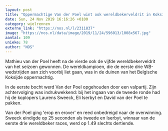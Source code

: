 ```yaml
---
layout: post
title: "Oppermachtige Van der Poel wint ook wereldbekerveldrit in Koksijde"
date: Sun, 24 Nov 2019 16:16:26 +0100
category: wielrennen
externe_link: "https://nos.nl/l/2311837"
image: "https://nos.nl/data/image/2019/11/24/596013/1008x567.jpg"
aantal: 109
unieke: 78
author: "NOS"
---
```


<p>Mathieu van der Poel heeft na de vierde ook de vijfde wereldbekerveldrit van het seizoen gewonnen. De wereldkampioen, die de eerste drie WB-wedstrijden aan zich voorbij liet gaan, was in de duinen van het Belgische Koksijde oppermachtig.</p>
<p>In de eerste bocht werd Van der Poel opgehouden door een valpartij. Zijn achtervolging was indrukwekkend: bij het ingaan van de tweede ronde had hij de koplopers Laurens Sweeck, Eli Iserbyt en David van der Poel te pakken.</p>
<p>Van der Poel ging 'erop en erover' en reed onbedreigd naar de overwinning. Sweeck eindigde op 25 seconden als tweede en Iserbyt, winnaar van de eerste drie wereldbeker races, werd op 1.49 slechts dertiende.</p>
